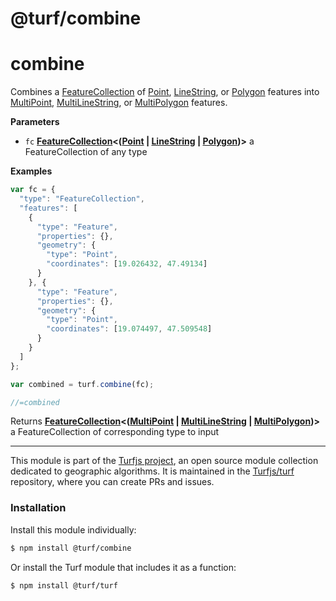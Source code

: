 # @turf/combine

# combine

Combines a [FeatureCollection](http://geojson.org/geojson-spec.html#feature-collection-objects) of [Point](http://geojson.org/geojson-spec.html#point),
[LineString](http://geojson.org/geojson-spec.html#linestring), or [Polygon](http://geojson.org/geojson-spec.html#polygon) features
into [MultiPoint](http://geojson.org/geojson-spec.html#multipoint), [MultiLineString](http://geojson.org/geojson-spec.html#multilinestring), or
[MultiPolygon](http://geojson.org/geojson-spec.html#multipolygon) features.

**Parameters**

-   `fc` **[FeatureCollection](http://geojson.org/geojson-spec.html#feature-collection-objects)&lt;([Point](http://geojson.org/geojson-spec.html#point) \| [LineString](http://geojson.org/geojson-spec.html#linestring) \| [Polygon](http://geojson.org/geojson-spec.html#polygon))>** a FeatureCollection of any type

**Examples**

```javascript
var fc = {
  "type": "FeatureCollection",
  "features": [
    {
      "type": "Feature",
      "properties": {},
      "geometry": {
        "type": "Point",
        "coordinates": [19.026432, 47.49134]
      }
    }, {
      "type": "Feature",
      "properties": {},
      "geometry": {
        "type": "Point",
        "coordinates": [19.074497, 47.509548]
      }
    }
  ]
};

var combined = turf.combine(fc);

//=combined
```

Returns **[FeatureCollection](http://geojson.org/geojson-spec.html#feature-collection-objects)&lt;([MultiPoint](http://geojson.org/geojson-spec.html#multipoint) \| [MultiLineString](http://geojson.org/geojson-spec.html#multilinestring) \| [MultiPolygon](http://geojson.org/geojson-spec.html#multipolygon))>** a FeatureCollection of corresponding type to input

---

This module is part of the [Turfjs project](http://turfjs.org/), an open source
module collection dedicated to geographic algorithms. It is maintained in the
[Turfjs/turf](https://github.com/Turfjs/turf) repository, where you can create
PRs and issues.

### Installation

Install this module individually:

```sh
$ npm install @turf/combine
```

Or install the Turf module that includes it as a function:

```sh
$ npm install @turf/turf
```
